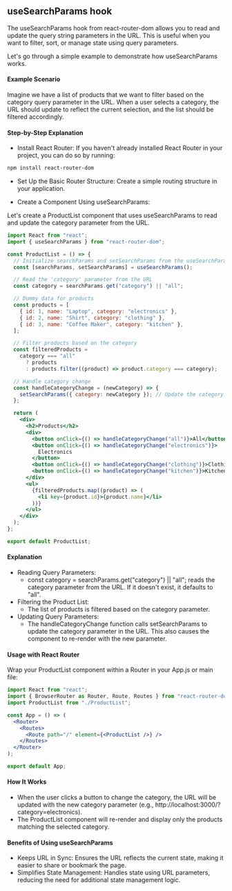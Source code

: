 ## useSearchParams hook

The useSearchParams hook from react-router-dom allows you to read and update the query string parameters in the URL. This is useful when you want to filter, sort, or manage state using query parameters.

Let's go through a simple example to demonstrate how useSearchParams works.

#### Example Scenario

Imagine we have a list of products that we want to filter based on the category query parameter in the URL. When a user selects a category, the URL should update to reflect the current selection, and the list should be filtered accordingly.

#### Step-by-Step Explanation

- Install React Router: If you haven't already installed React Router in your project, you can do so by running:

```sh
npm install react-router-dom
```

- Set Up the Basic Router Structure: Create a simple routing structure in your application.

- Create a Component Using useSearchParams:

Let's create a ProductList component that uses useSearchParams to read and update the category parameter from the URL.

```jsx
import React from "react";
import { useSearchParams } from "react-router-dom";

const ProductList = () => {
  // Initialize searchParams and setSearchParams from the useSearchParams hook
  const [searchParams, setSearchParams] = useSearchParams();

  // Read the 'category' parameter from the URL
  const category = searchParams.get("category") || "all";

  // Dummy data for products
  const products = [
    { id: 1, name: "Laptop", category: "electronics" },
    { id: 2, name: "Shirt", category: "clothing" },
    { id: 3, name: "Coffee Maker", category: "kitchen" },
  ];

  // Filter products based on the category
  const filteredProducts =
    category === "all"
      ? products
      : products.filter((product) => product.category === category);

  // Handle category change
  const handleCategoryChange = (newCategory) => {
    setSearchParams({ category: newCategory }); // Update the category parameter in the URL
  };

  return (
    <div>
      <h2>Products</h2>
      <div>
        <button onClick={() => handleCategoryChange("all")}>All</button>
        <button onClick={() => handleCategoryChange("electronics")}>
          Electronics
        </button>
        <button onClick={() => handleCategoryChange("clothing")}>Clothing</button>
        <button onClick={() => handleCategoryChange("kitchen")}>Kitchen</button>
      </div>
      <ul>
        {filteredProducts.map((product) => (
          <li key={product.id}>{product.name}</li>
        ))}
      </ul>
    </div>
  );
};

export default ProductList;
```

#### Explanation

- Reading Query Parameters:
  - const category = searchParams.get("category") || "all"; reads the category parameter from the URL. If it doesn't exist, it defaults to "all".
- Filtering the Product List:
  - The list of products is filtered based on the category parameter.
- Updating Query Parameters:
  - The handleCategoryChange function calls setSearchParams to update the category parameter in the URL. This also causes the component to re-render with the new parameter.

#### Usage with React Router

Wrap your ProductList component within a Router in your App.js or main file:

```jsx
import React from "react";
import { BrowserRouter as Router, Route, Routes } from "react-router-dom";
import ProductList from "./ProductList";

const App = () => (
  <Router>
    <Routes>
      <Route path="/" element={<ProductList />} />
    </Routes>
  </Router>
);

export default App;
```

#### How It Works

- When the user clicks a button to change the category, the URL will be updated with the new category parameter (e.g., http://localhost:3000/?category=electronics).
- The ProductList component will re-render and display only the products matching the selected category.

#### Benefits of Using useSearchParams

- Keeps URL in Sync: Ensures the URL reflects the current state, making it easier to share or bookmark the page.
- Simplifies State Management: Handles state using URL parameters, reducing the need for additional state management logic.
